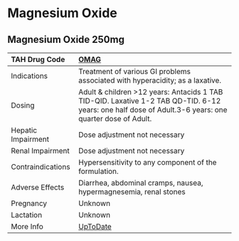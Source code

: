 # Magnesium Oxide

## Magnesium Oxide 250mg

| TAH Drug Code      | [OMAG](https://www.tahsda.org.tw/drugs/hissearch.php?drug_code=OMAG)                                                                                  |
|:-------------------|:------------------------------------------------------------------------------------------------------------------------------------------------------|
| Indications        | Treatment of various GI problems associated with hyperacidity; as a laxative.                                                                         |
| Dosing             | Adult & children >12 years: Antacids 1 TAB TID-QID. Laxative 1-2 TAB QD-TID. 6-12 years: one half dose of Adult.3-6 years: one quarter dose of Adult. |
| Hepatic Impairment | Dose adjustment not necessary                                                                                                                         |
| Renal Impairment   | Dose adjustment not necessary                                                                                                                         |
| Contraindications  | Hypersensitivity to any component of the formulation.                                                                                                 |
| Adverse Effects    | Diarrhea, abdominal cramps, nausea, hypermagnesemia, renal stones                                                                                     |
| Pregnancy          | Unknown                                                                                                                                               |
| Lactation          | Unknown                                                                                                                                               |
| More Info          | [UpToDate](https://www.uptodate.com/contents/magnesium-oxide-drug-information)                                                                        |

